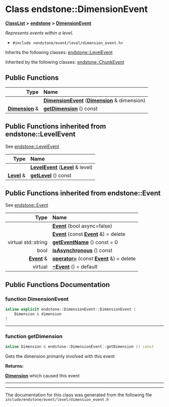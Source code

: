 

# Class endstone::DimensionEvent



[**ClassList**](annotated.md) **>** [**endstone**](namespaceendstone.md) **>** [**DimensionEvent**](classendstone_1_1DimensionEvent.md)



_Represents events within a level._ 

* `#include <endstone/event/level/dimension_event.h>`



Inherits the following classes: [endstone::LevelEvent](classendstone_1_1LevelEvent.md)


Inherited by the following classes: [endstone::ChunkEvent](classendstone_1_1ChunkEvent.md)








































































## Public Functions

| Type | Name |
| ---: | :--- |
|   | [**DimensionEvent**](#function-dimensionevent) ([**Dimension**](classendstone_1_1Dimension.md) & dimension) <br> |
|  [**Dimension**](classendstone_1_1Dimension.md) & | [**getDimension**](#function-getdimension) () const<br> |


## Public Functions inherited from endstone::LevelEvent

See [endstone::LevelEvent](classendstone_1_1LevelEvent.md)

| Type | Name |
| ---: | :--- |
|   | [**LevelEvent**](classendstone_1_1LevelEvent.md#function-levelevent) ([**Level**](classendstone_1_1Level.md) & level) <br> |
|  [**Level**](classendstone_1_1Level.md) & | [**getLevel**](classendstone_1_1LevelEvent.md#function-getlevel) () const<br> |


## Public Functions inherited from endstone::Event

See [endstone::Event](classendstone_1_1Event.md)

| Type | Name |
| ---: | :--- |
|   | [**Event**](classendstone_1_1Event.md#function-event-12) (bool async=false) <br> |
|   | [**Event**](classendstone_1_1Event.md#function-event-22) (const [**Event**](classendstone_1_1Event.md) &) = delete<br> |
| virtual std::string | [**getEventName**](classendstone_1_1Event.md#function-geteventname) () const = 0<br> |
|  bool | [**isAsynchronous**](classendstone_1_1Event.md#function-isasynchronous) () const<br> |
|  [**Event**](classendstone_1_1Event.md) & | [**operator=**](classendstone_1_1Event.md#function-operator) (const [**Event**](classendstone_1_1Event.md) &) = delete<br> |
| virtual  | [**~Event**](classendstone_1_1Event.md#function-event) () = default<br> |
















































































## Public Functions Documentation




### function DimensionEvent 

```C++
inline explicit endstone::DimensionEvent::DimensionEvent (
    Dimension & dimension
) 
```




<hr>



### function getDimension 

```C++
inline Dimension & endstone::DimensionEvent::getDimension () const
```



Gets the dimension primarily involved with this event




**Returns:**

[**Dimension**](classendstone_1_1Dimension.md) which caused this event 





        

<hr>

------------------------------
The documentation for this class was generated from the following file `include/endstone/event/level/dimension_event.h`

